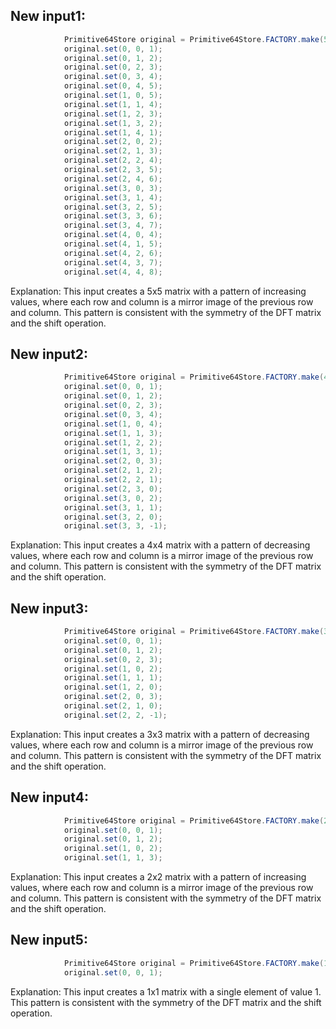 ## New input1:
```java
            Primitive64Store original = Primitive64Store.FACTORY.make(5, 5);
            original.set(0, 0, 1);
            original.set(0, 1, 2);
            original.set(0, 2, 3);
            original.set(0, 3, 4);
            original.set(0, 4, 5);
            original.set(1, 0, 5);
            original.set(1, 1, 4);
            original.set(1, 2, 3);
            original.set(1, 3, 2);
            original.set(1, 4, 1);
            original.set(2, 0, 2);
            original.set(2, 1, 3);
            original.set(2, 2, 4);
            original.set(2, 3, 5);
            original.set(2, 4, 6);
            original.set(3, 0, 3);
            original.set(3, 1, 4);
            original.set(3, 2, 5);
            original.set(3, 3, 6);
            original.set(3, 4, 7);
            original.set(4, 0, 4);
            original.set(4, 1, 5);
            original.set(4, 2, 6);
            original.set(4, 3, 7);
            original.set(4, 4, 8);
```
Explanation: This input creates a 5x5 matrix with a pattern of increasing values, where each row and column is a mirror image of the previous row and column. This pattern is consistent with the symmetry of the DFT matrix and the shift operation.

## New input2:
```java
            Primitive64Store original = Primitive64Store.FACTORY.make(4, 4);
            original.set(0, 0, 1);
            original.set(0, 1, 2);
            original.set(0, 2, 3);
            original.set(0, 3, 4);
            original.set(1, 0, 4);
            original.set(1, 1, 3);
            original.set(1, 2, 2);
            original.set(1, 3, 1);
            original.set(2, 0, 3);
            original.set(2, 1, 2);
            original.set(2, 2, 1);
            original.set(2, 3, 0);
            original.set(3, 0, 2);
            original.set(3, 1, 1);
            original.set(3, 2, 0);
            original.set(3, 3, -1);
```
Explanation: This input creates a 4x4 matrix with a pattern of decreasing values, where each row and column is a mirror image of the previous row and column. This pattern is consistent with the symmetry of the DFT matrix and the shift operation.

## New input3:
```java
            Primitive64Store original = Primitive64Store.FACTORY.make(3, 3);
            original.set(0, 0, 1);
            original.set(0, 1, 2);
            original.set(0, 2, 3);
            original.set(1, 0, 2);
            original.set(1, 1, 1);
            original.set(1, 2, 0);
            original.set(2, 0, 3);
            original.set(2, 1, 0);
            original.set(2, 2, -1);
```
Explanation: This input creates a 3x3 matrix with a pattern of decreasing values, where each row and column is a mirror image of the previous row and column. This pattern is consistent with the symmetry of the DFT matrix and the shift operation.

## New input4:
```java
            Primitive64Store original = Primitive64Store.FACTORY.make(2, 2);
            original.set(0, 0, 1);
            original.set(0, 1, 2);
            original.set(1, 0, 2);
            original.set(1, 1, 3);
```
Explanation: This input creates a 2x2 matrix with a pattern of increasing values, where each row and column is a mirror image of the previous row and column. This pattern is consistent with the symmetry of the DFT matrix and the shift operation.

## New input5:
```java
            Primitive64Store original = Primitive64Store.FACTORY.make(1, 1);
            original.set(0, 0, 1);
```
Explanation: This input creates a 1x1 matrix with a single element of value 1. This pattern is consistent with the symmetry of the DFT matrix and the shift operation.
